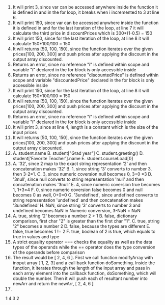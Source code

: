 1. It will print 3, since var can be accessed anywhere inside the function it is defined in and in the for loop, it breaks when i incremented to 3 at line 6.
2. It will print 150, since  var can be accessed anywhere inside the function it is defined in and for the last iteration of the loop, at line 7 it will calculate the third price in discountPrices which is 300*(1-0.5) = 150
3. It will print 150, since for the last iteration of the loop, at line 8 it will calculate 150*100/100 = 150
4. It will returns [50, 100, 150], since the function iterates over the given prices[100, 200, 300] and push prices after applying the discount in the output array discounted.
5. Returns an error, since no reference "i" is defined within scope and variable "i" declared in the for block is only accessible inside
6. Returns an error, since no reference "discountedPrice" is defined within scope and variable "discountedPrice" declared in the for block is only accessible inside
7. It will print 150, since for the last iteration of the loop, at line 8 it will calculate 150*100/100 = 150
8. It will returns [50, 100, 150], since the function iterates over the given prices[100, 200, 300] and push prices after applying the discount in the output array discounted.
9. Returns an error, since no reference "i" is defined within scope and variable "i" declared in the for block is only accessible inside
10. It will print 3, since at line 4, length is a constant which is the size of the input prices
11. It will returns [50, 100, 150], since the function iterates over the given prices[100, 200, 300] and push prices after applying the discount in the output array discounted.
12. A. student.name
    B. student["Grad year"]
    C. student.greeting()
    D. student['Favorite Teacher'].name
    E. student.courseLoad[0]
13. A. '32', since 2 map to the exact string representation '2' and then concatenation makes '32'
    B. 1, since string '3' converts to number 3, then 3-2=1.
    C. 3, since numeric coversion null becomes 0, 3+0 =3
    D. '3null', since null converts to string representation 'null' and then concatenation makes '3null'
    E. 4, since numeric coversion true becomes 1, 1+3=4
    F. 0, since numeric coversion false becomes 0 and null becomes 0 as well, 0+0=0
    G. '3undefined', since undefined converts to string representation 'undefined' and then concatenation makes '3undefined'
    H. NaN, since string '3' converts to number 3 and undefined becomes NaN in Numeric conversion, 3-NaN = NaN
14. A. true, string '2' becomes a number 2 > 1
    B. false, dictionary comparison, first char "2" is greater than the first char "1".
    C. true, string '2" becomes a number 2
    D. false, because the types are different
    E. false, true becomes 1 != 2
    F. true, boolean of 2 is true, which equals to true in values and type
15. A strict equality operator === checks the equality as well as the data types of the operands while the == operator does the type conversion of the operands before comparison
17. The result would be [ 2, 4, 6 ]. First we call function modifyArray with inoput array [ 1, 2, 3] and a call back function doSomething. Inside the function, it iterates through the length of the input array and pass in each array element into the callback function, doSomething, which will double the number. Then it will push each of resultant number into newArr and return the newArr, [ 2, 4, 6 ]
19. 
1
4
3
2